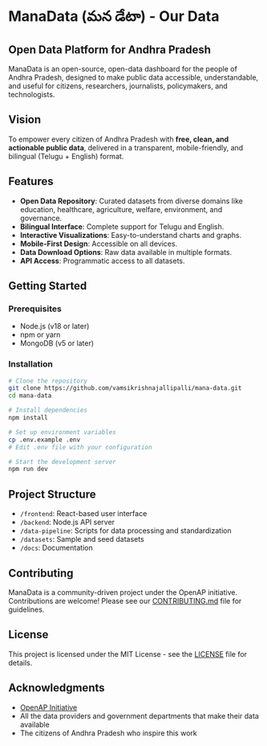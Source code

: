 # ManaData (మన డేటా) - Our Data

## Open Data Platform for Andhra Pradesh

ManaData is an open-source, open-data dashboard for the people of Andhra Pradesh, designed to make public data accessible, understandable, and useful for citizens, researchers, journalists, policymakers, and technologists.

## Vision

To empower every citizen of Andhra Pradesh with **free, clean, and actionable public data**, delivered in a transparent, mobile-friendly, and bilingual (Telugu + English) format.

## Features

- **Open Data Repository**: Curated datasets from diverse domains like education, healthcare, agriculture, welfare, environment, and governance.
- **Bilingual Interface**: Complete support for Telugu and English.
- **Interactive Visualizations**: Easy-to-understand charts and graphs.
- **Mobile-First Design**: Accessible on all devices.
- **Data Download Options**: Raw data available in multiple formats.
- **API Access**: Programmatic access to all datasets.

## Getting Started

### Prerequisites
- Node.js (v18 or later)
- npm or yarn
- MongoDB (v5 or later)

### Installation

```bash
# Clone the repository
git clone https://github.com/vamsikrishnajallipalli/mana-data.git
cd mana-data

# Install dependencies
npm install

# Set up environment variables
cp .env.example .env
# Edit .env file with your configuration

# Start the development server
npm run dev
```

## Project Structure

- `/frontend`: React-based user interface
- `/backend`: Node.js API server
- `/data-pipeline`: Scripts for data processing and standardization
- `/datasets`: Sample and seed datasets
- `/docs`: Documentation

## Contributing

ManaData is a community-driven project under the OpenAP initiative. Contributions are welcome! Please see our [CONTRIBUTING.md](./CONTRIBUTING.md) file for guidelines.

## License

This project is licensed under the MIT License - see the [LICENSE](./LICENSE) file for details.

## Acknowledgments

- [OpenAP Initiative](https://openap.org)
- All the data providers and government departments that make their data available
- The citizens of Andhra Pradesh who inspire this work
